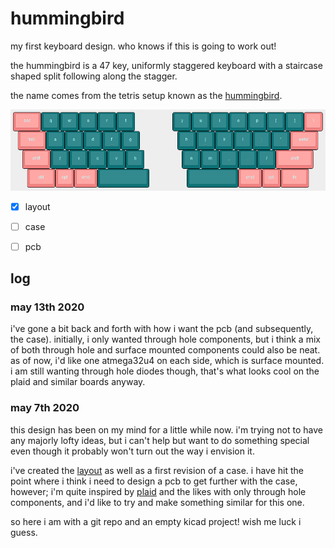 # hummingbird

my first keyboard design. who knows if this is going to work out!

the hummingbird is a 47 key, uniformly staggered keyboard with a staircase shaped split following along the stagger.

the name comes from the tetris setup known as the [hummingbird](https://harddrop.com/wiki/Hummingbird).

![hummingbird layout](hummingbird_layout.png)

- [x] layout
- [ ] case
- [ ] pcb


## log

### may 13th 2020

i've gone a bit back and forth with how i want the pcb (and subsequently, the case). initially, i only wanted 
through hole components, but i think a mix of both through hole and surface mounted components could also be neat. 
as of now, i'd like one atmega32u4 on each side, which is surface mounted. i am still wanting through hole diodes
though, that's what looks cool on the plaid and similar boards anyway.

### may 7th 2020

this design has been on my mind for a little while now. i'm trying not to have
any majorly lofty ideas, but i can't help but want to do something special even though
it probably won't turn out the way i envision it.

i've created the [layout](http://www.keyboard-layout-editor.com/#/gists/c454188f723c2345890526e3a30fd868)
as well as a first revision of a case. i have hit the point where i think i need to design a pcb
to get further with the case, however; i'm quite inspired by [plaid](https://github.com/hsgw/plaid) and the likes
with only through hole components, and i'd like to try and make something similar for this one.

so here i am with a git repo and an empty kicad project! wish me luck i guess.
